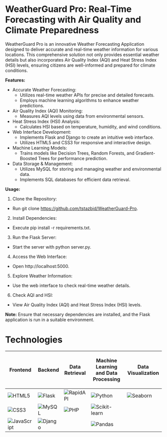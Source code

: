 # WeatherGuard Pro: Real-Time Forecasting with Air Quality and Climate Preparedness
WeatherGuard Pro is an innovative Weather Forecasting Application designed to deliver accurate and real-time weather information for various locations. This comprehensive solution not only provides essential weather details but also incorporates Air Quality Index (AQI) and Heat Stress Index (HSI) levels, ensuring citizens are well-informed and prepared for climate conditions.

**Features:**
 - Accurate Weather Forecasting:
     - Utilizes real-time weather APIs for precise and detailed forecasts.
     - Employs machine learning algorithms to enhance weather predictions.
 - Air Quality Index (AQI) Monitoring:
     - Measures AQI levels using data from environmental sensors.
 - Heat Stress Index (HSI) Analysis:
     - Calculates HSI based on temperature, humidity, and wind conditions.
 - Web Interface Development:
     - Implements Flask and Django to create an intuitive web interface.
     - Utilizes HTML5 and CSS3 for responsive and interactive design.
 - Machine Learning Models:
     - Trains models like Decision Trees, Random Forests, and Gradient-Boosted Trees for performance prediction.
 - Data Storage & Management:
     - Utilizes MySQL for storing and managing weather and environmental data.
     - Implements SQL databases for efficient data retrieval.

**Usage:**
1. Clone the Repository:
  - Run git clone https://github.com/tstazbid/WeatherGuard-Pro.
2. Install Dependencies:
  - Execute pip install -r requirements.txt.
3. Run the Flask Server:
  - Start the server with python server.py.
4. Access the Web Interface:
 - Open http://localhost:5000.
5. Explore Weather Information:
 - Use the web interface to check real-time weather details.
6. Check AQI and HSI:
 - View Air Quality Index (AQI) and Heat Stress Index (HSI) levels.


**Note:**
Ensure that necessary dependencies are installed, and the Flask application is run in a suitable environment.

# Technologies

| <p align="center">Frontend</p> | <p align="center">Backend</p> | <p align="center">Data Retrieval</p> | <p align="center">Machine Learning and Data Processing</p> | <p align="center">Data Visualization</p> |
| ------------ | ---------- | ------------------- | ---------------------------------------- | ----------------------- |
| ![HTML5](https://img.shields.io/badge/html5-%23E34F26.svg?style=for-the-badge&logo=html5&logoColor=white)      | ![Flask](https://img.shields.io/badge/flask-%23000000.svg?style=for-the-badge&logo=flask&logoColor=white)      | ![RapidAPI](https://img.shields.io/badge/RapidAPI-%238DD6F9.svg?style=for-the-badge&logo=RapidAPI&logoColor=white)            | ![Python](https://img.shields.io/badge/python-%2314354C.svg?style=for-the-badge&logo=python&logoColor=white) | ![Seaborn](https://img.shields.io/badge/Seaborn-%23118C4E.svg?style=for-the-badge&logo=seaborn&logoColor=white)                 |
| ![CSS3](https://img.shields.io/badge/css3-%231572B6.svg?style=for-the-badge&logo=css3&logoColor=white)         | ![MySQL](https://img.shields.io/badge/mysql-%2300f.svg?style=for-the-badge&logo=mysql&logoColor=white)      | ![PHP](https://img.shields.io/badge/php-%777BB4.svg?style=for-the-badge&logo=php&logoColor=white) | ![Scikit-learn](https://img.shields.io/badge/scikit--learn-%23F7931E.svg?style=for-the-badge&logo=scikit-learn&logoColor=white) |                       |
| ![JavaScript](https://img.shields.io/badge/javascript-%23323330.svg?style=for-the-badge&logo=javascript&logoColor=%23F7DF1E)   |  ![Django](https://img.shields.io/badge/Django-092E20.svg?style=for-the-badge&logo=django&logoColor=white)          |                     |  ![Pandas](https://img.shields.io/badge/Pandas-%23150458.svg?style=for-the-badge&logo=pandas&logoColor=white)                                          |                       |
